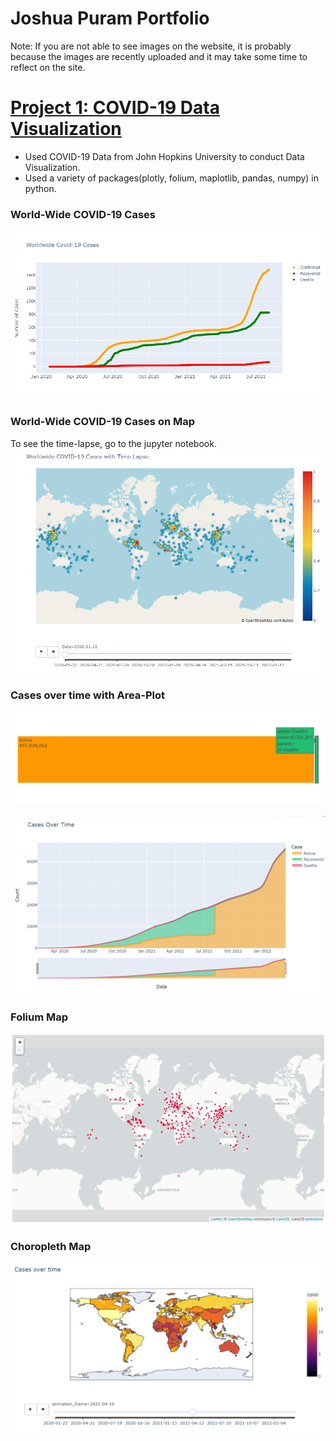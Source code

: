 # Joshua Puram Portfolio

Note: If you are not able to see images on the website, it is probably because the images are recently uploaded and it may take some time to reflect on the site.

# [Project 1: COVID-19 Data Visualization](https://github.com/joshuapuram/COVID-19-Data-Visualization)

* Used COVID-19 Data from John Hopkins University to conduct Data Visualization.
* Used a variety of packages(plotly, folium, maplotlib, pandas, numpy) in python.

### World-Wide COVID-19 Cases

![](https://github.com/joshuapuram/Joshua_Portfolio/blob/main/images/newplot.png)

### World-Wide COVID-19 Cases on Map

To see the time-lapse, go to the jupyter notebook.
![](https://github.com/joshuapuram/Joshua_Portfolio/blob/main/images/2nd%20plot.png)

### Cases over time with Area-Plot

![](https://github.com/joshuapuram/Joshua_Portfolio/blob/main/images/3rd%20plot.png)

![](https://github.com/joshuapuram/Joshua_Portfolio/blob/main/images/4th%20plot.png)


### Folium Map

![](https://github.com/joshuapuram/Joshua_Portfolio/blob/main/images/5th%20plot.png)

### Choropleth Map

![](https://github.com/joshuapuram/Joshua_Portfolio/blob/main/images/6th%20plot.png)


